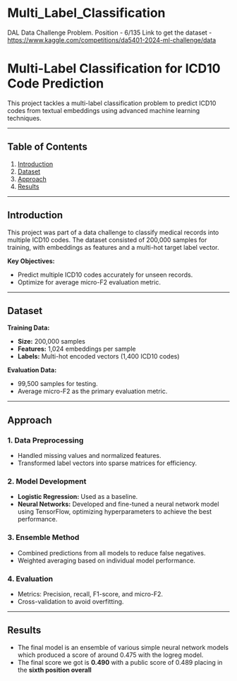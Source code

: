 # Multi_Label_Classification
DAL Data Challenge Problem. Position - 6/135
Link to get the dataset - https://www.kaggle.com/competitions/da5401-2024-ml-challenge/data
# Multi-Label Classification for ICD10 Code Prediction

This project tackles a multi-label classification problem to predict ICD10 codes from textual embeddings using advanced machine learning techniques. 

---

## Table of Contents
1. [Introduction](#introduction)
2. [Dataset](#dataset)
3. [Approach](#approach)
4. [Results](#results)

---

## Introduction
This project was part of a data challenge to classify medical records into multiple ICD10 codes. The dataset consisted of 200,000 samples for training, with embeddings as features and a multi-hot target label vector.

**Key Objectives:**
- Predict multiple ICD10 codes accurately for unseen records.
- Optimize for average micro-F2 evaluation metric.

---

## Dataset

**Training Data:**
- **Size:** 200,000 samples
- **Features:** 1,024 embeddings per sample
- **Labels:** Multi-hot encoded vectors (1,400 ICD10 codes)

**Evaluation Data:**
- 99,500 samples for testing.
- Average micro-F2 as the primary evaluation metric.

---

## Approach

### 1. Data Preprocessing
- Handled missing values and normalized features.
- Transformed label vectors into sparse matrices for efficiency.

### 2. Model Development
- **Logistic Regression:** Used as a baseline.
- **Neural Networks:** Developed and fine-tuned a neural network model using TensorFlow, optimizing hyperparameters to achieve the best performance.
  
### 3. Ensemble Method
- Combined predictions from all models to reduce false negatives.
- Weighted averaging based on individual model performance.

### 4. Evaluation
- Metrics: Precision, recall, F1-score, and micro-F2.
- Cross-validation to avoid overfitting.

---
## Results

- The final model is an ensemble of various simple neural network models which produced
a score of around 0.475 with the logreg model.
- The final score we got is **0.490** with a public score of 0.489 placing in the **sixth position
overall** 
